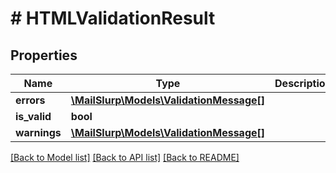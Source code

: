 # # HTMLValidationResult

## Properties

Name | Type | Description | Notes
------------ | ------------- | ------------- | -------------
**errors** | [**\MailSlurp\Models\ValidationMessage[]**](ValidationMessage.md) |  | 
**is_valid** | **bool** |  | 
**warnings** | [**\MailSlurp\Models\ValidationMessage[]**](ValidationMessage.md) |  | 

[[Back to Model list]](../../README.md#documentation-for-models) [[Back to API list]](../../README.md#documentation-for-api-endpoints) [[Back to README]](../../README.md)


